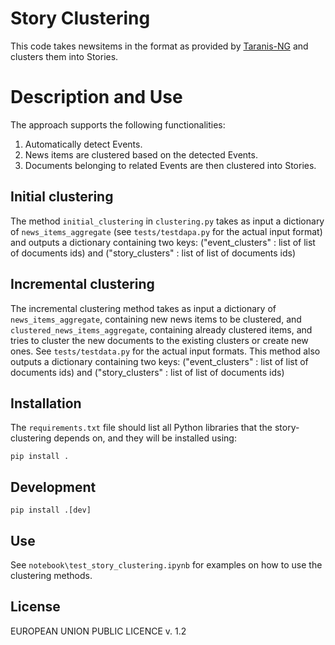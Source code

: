 # Story Clustering

This code takes newsitems in the format as provided by [Taranis-NG](https://github) and clusters them into Stories.


# Description and Use

The approach supports the following functionalities:
1) Automatically detect Events.
2) News items are clustered based on the detected Events.
3) Documents belonging to related Events are then clustered into Stories.

## Initial clustering

The method `initial_clustering` in `clustering.py` takes as input a dictionary of `news_items_aggregate` (see `tests/testdapa.py` for the actual input format) and outputs a dictionary containing two keys:
("event_clusters" : list of list of documents ids) and 
("story_clusters" : list of list of documents ids) 

## Incremental clustering
The incremental clustering method takes as input a dictionary of `news_items_aggregate`, containing new news items to be clustered, and `clustered_news_items_aggregate`, containing already clustered items, and tries to cluster the new documents to the existing clusters or create new ones. See `tests/testdata.py` for the actual input formats. This method also 
outputs a dictionary containing two keys:
("event_clusters" : list of list of documents ids) and 
("story_clusters" : list of list of documents ids) 

## Installation
The `requirements.txt` file should list all Python libraries that the story-clustering
depends on, and they will be installed using:

```
pip install .
```

## Development
```
pip install .[dev]
```

## Use
See `notebook\test_story_clustering.ipynb` for examples on how to use the clustering methods.



## License
EUROPEAN UNION PUBLIC LICENCE v. 1.2



